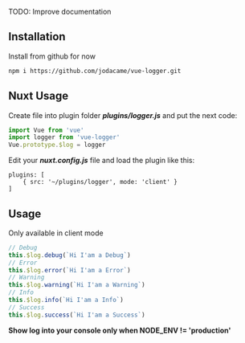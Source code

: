 TODO: Improve documentation

## Installation 

Install from github for now

```bash
npm i https://github.com/jodacame/vue-logger.git
```

## Nuxt Usage

Create file into plugin folder  ***plugins/logger.js*** and put the next code:

```js
import Vue from 'vue'
import logger from 'vue-logger'
Vue.prototype.$log = logger
```

Edit your ***nuxt.config.js*** file and load the plugin like this:

```
plugins: [
    { src: '~/plugins/logger', mode: 'client' }
]
```
## Usage

Only available in client mode

```js
// Debug
this.$log.debug(`Hi I'am a Debug`)
// Error
this.$log.error(`Hi I'am a Error`)
// Warning
this.$log.warning(`Hi I'am a Warning`)
// Info
this.$log.info(`Hi I'am a Info`)
// Success
this.$log.success(`Hi I'am a Success`)
```

**Show log into your console only when NODE_ENV != 'production'**

